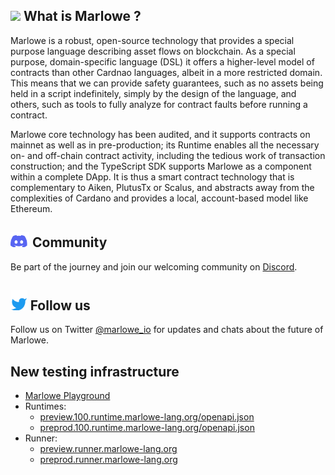 ## <img src="https://github.com/input-output-hk/marlowe-ts-sdk/blob/0.4.0-beta/doc/image/logo-header.svg" height="24" /> What is Marlowe ?

Marlowe is a robust, open-source technology that provides a special purpose language describing asset flows on blockchain. As a special purpose, domain-specific language (DSL) it offers a higher-level model of contracts than other Cardnao languages, albeit in a more restricted domain. This means that we can provide safety guarantees, such as no assets being held in a script indefinitely, simply by the design of the language, and others, such as tools to fully analyze for contract faults before running a contract. 

Marlowe core technology has been audited, and it supports contracts on mainnet as well as in pre-production; its Runtime enables all the necessary on- and off-chain contract activity, including the tedious work of transaction construction; and the TypeScript SDK supports Marlowe as a component within a complete DApp. It is thus a smart contract technology that is complementary to Aiken, PlutusTx or Scalus, and abstracts away from the complexities of Cardano and provides a local, account-based model like Ethereum.

## <img src="https://raw.githubusercontent.com/CardanoSolutions/ogmios/master/.github/discord.svg" height="24" /> Community

Be part of the journey and join our welcoming community on [Discord](https://discord.gg/av37Cgc2).

## <img src="https://raw.githubusercontent.com/CardanoSolutions/ogmios/master/.github/twitter.svg" height="32" /> Follow us

Follow us on Twitter [@marlowe_io](https://twitter.com/marlowe_io) for updates and chats about the future of Marlowe.

## New testing infrastructure

* [Marlowe Playground](https://playground.marlowe-lang.org)
* Runtimes:
  * [preview.100.runtime.marlowe-lang.org/openapi.json](https://preview.100.runtime.marlowe-lang.org/openapi.json)
  * [preprod.100.runtime.marlowe-lang.org/openapi.json](https://preprod.100.runtime.marlowe-lang.org/openapi.json)
* Runner:
  * [preview.runner.marlowe-lang.org](https://preview.runner.marlowe-lang.org)
  * [preprod.runner.marlowe-lang.org](https://preprod.runner.marlowe-lang.org)
